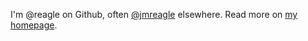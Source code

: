 I'm @reagle on Github, often [@jmreagle](https://twitter.com/jmreagle) elsewhere. 
Read more on [my homepage](https://reagle.org/joseph).
